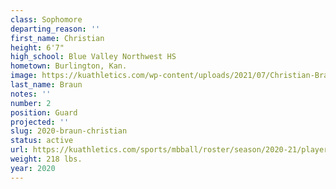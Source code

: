 ```yaml
---
class: Sophomore
departing_reason: ''
first_name: Christian
height: 6'7"
high_school: Blue Valley Northwest HS
hometown: Burlington, Kan.
image: https://kuathletics.com/wp-content/uploads/2021/07/Christian-Braun-2-600x500.jpg
last_name: Braun
notes: ''
number: 2
position: Guard
projected: ''
slug: 2020-braun-christian
status: active
url: https://kuathletics.com/sports/mbball/roster/season/2020-21/player/christian-braun/
weight: 218 lbs.
year: 2020
---
```

